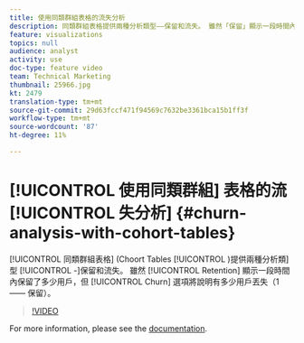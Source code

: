 ```yaml
---
title: 使用同類群組表格的流失分析
description: 同類群組表格提供兩種分析類型——保留和流失。 雖然「保留」顯示一段時間內保留了多少用戶，但「流失」選項將描述有多少用戶丟失（1 —— 保留）。
feature: visualizations
topics: null
audience: analyst
activity: use
doc-type: feature video
team: Technical Marketing
thumbnail: 25966.jpg
kt: 2479
translation-type: tm+mt
source-git-commit: 29d63fccf471f94569c7632be3361bca15b1ff3f
workflow-type: tm+mt
source-wordcount: '87'
ht-degree: 11%

---
```



# [!UICONTROL 使用同類群組] 表格的流 [!UICONTROL 失分析] {#churn-analysis-with-cohort-tables}

[!UICONTROL 同類群組表格] (Choort Tables [!UICONTROL )提供兩種分析類] 型 [!UICONTROL -]保留和流失。 雖然 [!UICONTROL Retention] 顯示一段時間內保留了多少用戶，但 [!UICONTROL Churn] 選項將說明有多少用戶丟失（1 —— 保留）。

>[!VIDEO](https://video.tv.adobe.com/v/25966/?quality=12)

For more information, please see the [documentation](https://marketing.adobe.com/resources/help/zh_TW/analytics/analysis-workspace/cohort_analysis.html).
